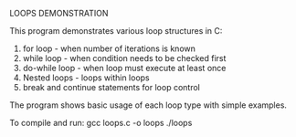 LOOPS DEMONSTRATION

This program demonstrates various loop structures in C:

1. for loop - when number of iterations is known
2. while loop - when condition needs to be checked first
3. do-while loop - when loop must execute at least once
4. Nested loops - loops within loops
5. break and continue statements for loop control

The program shows basic usage of each loop type with simple examples.

To compile and run:
gcc loops.c -o loops
./loops